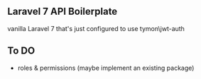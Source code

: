 ## Laravel 7 API Boilerplate 
vanilla Laravel 7 that's just configured to use tymon\jwt-auth

## To DO
- roles & permissions (maybe implement an existing package)
